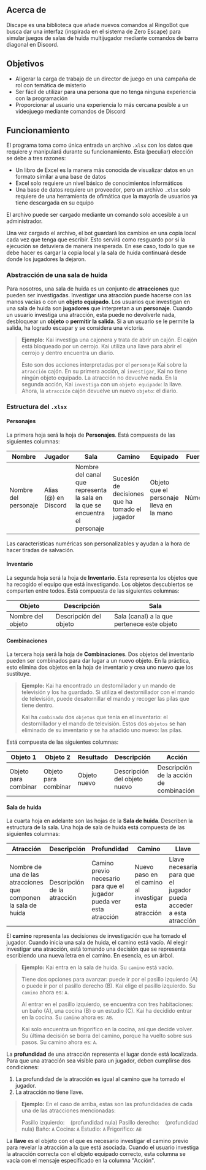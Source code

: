 ## Acerca de

Discape es una biblioteca que añade nuevos comandos al RingoBot que busca dar una interfaz (inspirada en el sistema de Zero Escape) para simular juegos de salas de huida multijugador mediante comandos de barra diagonal en Discord.

## Objetivos

* Aligerar la carga de trabajo de un director de juego en una campaña de rol con temática de misterio
* Ser fácil de utilizar para una persona que no tenga ninguna experiencia con la programación
* Proporcionar al usuario una experiencia lo más cercana posible a un videojuego mediante comandos de Discord

## Funcionamiento

El programa toma como única entrada un archivo `.xlsx` con los datos que requiere y manipulará durante su funcionamiento. Esta (peculiar) elección se debe a tres razones:

* Un libro de Excel es la manera más conocida de visualizar datos en un formato similar a una base de datos
* Excel solo requiere un nivel básico de conocimientos informáticos
* Una base de datos requiere un proveedor, pero un archivo `.xlsx` solo requiere de una herramienta de ofimática que la mayoría de usuarios ya tiene descargada en su equipo

El archivo puede ser cargado mediante un comando solo accesible a un administrador.

Una vez cargado el archivo, el bot guardará los cambios en una copia local cada vez que tenga que escribir. Esto servirá como resguardo por si la ejecución se detuviera de manera inesperada. En ese caso, todo lo que se debe hacer es cargar la copia local y la sala de huida continuará desde donde los jugadores la dejaron.

### Abstracción de una sala de huida

Para nosotros, una sala de huida es un conjunto de **atracciones** que pueden ser investigadas. Investigar una atracción puede hacerse con las manos vacías o con un **objeto equipado**. Los usuarios que investigan en una sala de huida son **jugadores** que interpretan a un **personaje**. Cuando un usuario investiga una atracción, esta puede no devolverle nada, desbloquear un **objeto** o **permitir la salida**. Si a un usuario se le permite la salida, ha logrado escapar y se considera una victoria.

> **Ejemplo:** Kai investiga una cajonera y trata de abrir un cajón. El cajón está bloqueado por un cerrojo. Kai utiliza una llave para abrir el cerrojo y dentro encuentra un diario.
> 
> Esto son dos acciones interpretadas por el `personaje` Kai sobre la `atracción` cajón. En su primera acción, al `investigar`, Kai no tiene ningún objeto equipado. La atracción no devuelve nada. En la segunda acción, Kai `investiga` con un `objeto equipado`: la llave. Ahora, la `atracción` cajón devuelve un nuevo `objeto`: el diario.

### Estructura del `.xlsx`

#### Personajes

La primera hoja será la hoja de **Personajes**. 
Está compuesta de las siguientes columnas:

| Nombre | Jugador | Sala | Camino | Equipado | Fuerza | Resistencia | Agilidad | Inteligencia | Suerte |
| --- | --- | --- | --- | --- | --- | --- | --- | --- | --- |
| Nombre del personaje | Alias (@) en Discord | Nombre del canal que representa la sala en la que se encuentra el personaje | Sucesión de decisiones que ha tomado el jugador | Objeto que el personaje lleva en la mano | Número | Número | Número | Número | Número |

Las características numéricas son personalizables y ayudan a la hora de hacer tiradas de salvación.

#### Inventario

La segunda hoja será la hoja de **Inventario**. Esta representa los objetos que ha recogido el equipo que está investigando. Los objetos descubiertos se comparten entre todos.
Está compuesta de las siguientes columnas:

| Objeto | Descripción | Sala |
| --- | --- | --- |
| Nombre del objeto | Descripción del objeto | Sala (canal) a la que pertenece este objeto

#### Combinaciones

La tercera hoja será la hoja de **Combinaciones**. Dos objetos del inventario pueden ser combinados para dar lugar a un nuevo objeto. En la práctica, esto elimina dos objetos en la hoja de inventario y crea uno nuevo que los sustituye.

> **Ejemplo:** Kai ha encontrado un destornillador y un mando de televisión y los ha guardado. Si utiliza el destornillador con el mando de televisión, puede desatornillar el mando y recoger las pilas que tiene dentro.
> 
> Kai ha `combinado` dos `objetos` que tenía en el inventario: el destornillador y el mando de televisión. Estos dos `objetos` se han eliminado de su inventario y se ha añadido uno nuevo: las pilas.

Está compuesta de las siguientes columnas:

| Objeto 1 | Objeto 2 | Resultado | Descripción | Acción |
| --- | --- | --- | --- | --- |
| Objeto para combinar | Objeto para combinar | Objeto nuevo | Descripción del objeto nuevo | Descripción de la acción de combinación |
#### Sala de huida

La cuarta hoja en adelante son las hojas de la **Sala de huida**. Describen la estructura de la sala.
Una hoja de sala de huida está compuesta de las siguientes columnas:

| Atracción | Descripción | Profundidad | Camino | Llave | Acción |
| --- | --- | --- | --- | --- | --- |
| Nombre de una de las atracciones que componen la sala de huida | Descripción de la atracción | Camino previo necesario para que el jugador pueda ver esta atracción | Nuevo paso en el camino al investigar esta atracción | Llave necesaria para que el jugador pueda acceder a esta atracción | Descripción de la acción que revela esta atracción al usar la llave |

El **camino** representa las decisiones de investigación que ha tomado el jugador. Cuando inicia una sala de huida, el camino está vacío. Al elegir investigar una atracción, está tomando una decisión que se representa escribiendo una nueva letra en el camino. En esencia, es un árbol.

> **Ejemplo:** Kai entra en la sala de huida. Su `camino` está vacío.
> 
> Tiene dos opciones para avanzar: puede ir por el pasillo izquierdo (A) o puede ir por el pasillo derecho (B). Kai elige el pasillo izquierdo. Su `camino` ahora es: `A`.
> 
> Al entrar en el pasillo izquierdo, se encuentra con tres habitaciones: un baño (A), una cocina (B) o un estudio (C). Kai ha decidido entrar en la cocina. Su `camino` ahora es: `AB`.
> 
> Kai solo encuentra un frigorífico en la cocina, así que decide volver. Su última decisión se borra del camino, porque ha vuelto sobre sus pasos. Su camino ahora es: `A`.

La **profundidad** de una atracción representa el lugar donde está localizada. Para que una atracción sea visible para un jugador, deben cumplirse dos condiciones:

1. La profundidad de la atracción es igual al camino que ha tomado el jugador.
2. La atracción no tiene llave.

> **Ejemplo:** En el caso de arriba, estas son las profundidades de cada una de las atracciones mencionadas:
> 
> Pasillo izquierdo: ` ` (profundidad nula)
> Pasillo derecho: ` ` (profundidad nula)
> Baño: `A`
> Cocina: `A`
> Estudio: `A`
> Frigorífico: `AB`

La **llave** es el objeto con el que es necesario investigar el camino previo para revelar la atracción a la que está asociada. Cuando el usuario investiga la atracción correcta con el objeto equipado correcto, esta columna se vacía con el mensaje especificado en la columna "Acción".
